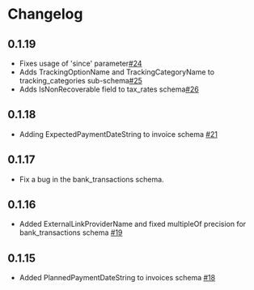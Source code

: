 # Changelog

## 0.1.19
  * Fixes usage of 'since' parameter[#24](https://github.com/singer-io/tap-xero/pull/24)
  * Adds TrackingOptionName and TrackingCategoryName to tracking_categories sub-schema[#25](https://github.com/singer-io/tap-xero/pull/25)
  * Adds IsNonRecoverable field to tax_rates schema[#26](https://github.com/singer-io/tap-xero/pull/26)

## 0.1.18
  * Adding ExpectedPaymentDateString to invoice schema [#21](https://github.com/singer-io/tap-xero/pull/21)

## 0.1.17
  * Fix a bug in the bank_transactions schema.

## 0.1.16
  * Added ExternalLinkProviderName and fixed multipleOf precision for bank_transactions schema [#19](https://github.com/singer-io/tap-xero/pull/19)

## 0.1.15
  * Added PlannedPaymentDateString to invoices schema [#18](https://github.com/singer-io/tap-xero/pull/18)
